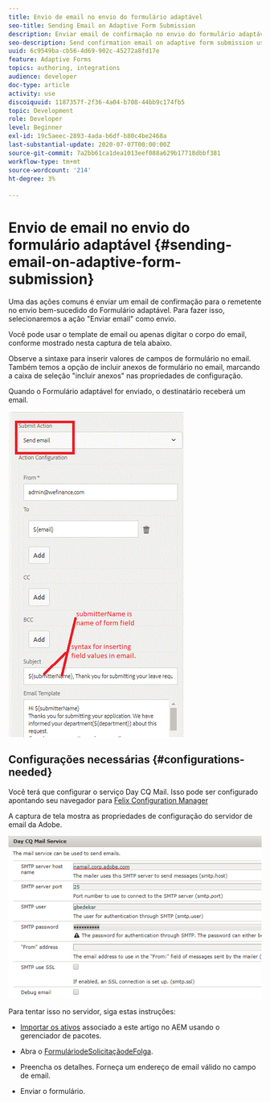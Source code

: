 ```yaml
---
title: Envio de email no envio do formulário adaptável
seo-title: Sending Email on Adaptive Form Submission
description: Enviar email de confirmação no envio do formulário adaptável usando o componente de envio de email
seo-description: Send confirmation email on adaptive form submission using the send email component
uuid: 6c9549ba-cb56-4d69-902c-45272a8fd17e
feature: Adaptive Forms
topics: authoring, integrations
audience: developer
doc-type: article
activity: use
discoiquuid: 1187357f-2f36-4a04-b708-44bb9c174fb5
topic: Development
role: Developer
level: Beginner
exl-id: 19c5aeec-2893-4ada-b6df-b80c4be2468a
last-substantial-update: 2020-07-07T00:00:00Z
source-git-commit: 7a2bb61ca1dea1013eef088a629b17718dbbf381
workflow-type: tm+mt
source-wordcount: '214'
ht-degree: 3%

---
```


# Envio de email no envio do formulário adaptável {#sending-email-on-adaptive-form-submission}

Uma das ações comuns é enviar um email de confirmação para o remetente no envio bem-sucedido do Formulário adaptável. Para fazer isso, selecionaremos a ação &quot;Enviar email&quot; como envio.

Você pode usar o template de email ou apenas digitar o corpo do email, conforme mostrado nesta captura de tela abaixo.

Observe a sintaxe para inserir valores de campos de formulário no email. Também temos a opção de incluir anexos de formulário no email, marcando a caixa de seleção &quot;incluir anexos&quot; nas propriedades de configuração.

Quando o Formulário adaptável for enviado, o destinatário receberá um email.

![SendEmail](assets/sendemailaction.gif)

## Configurações necessárias {#configurations-needed}

Você terá que configurar o serviço Day CQ Mail. Isso pode ser configurado apontando seu navegador para [Felix Configuration Manager](http://localhost:4502/system/console/configMgr)

A captura de tela mostra as propriedades de configuração do servidor de email da Adobe.

![mailservice](assets/mailservice.png)

Para tentar isso no servidor, siga estas instruções:

* [Importar os ativos](assets/timeoffrequest.zip) associado a este artigo no AEM usando o gerenciador de pacotes.

* Abra o [FormuláriodeSolicitaçãodeFolga](http://localhost:4502/content/dam/formsanddocuments/helpx/timeoffrequestform/jcr:content?wcmmode=disabled).

* Preencha os detalhes. Forneça um endereço de email válido no campo de email.

* Enviar o formulário.

